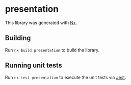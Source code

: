 # presentation

This library was generated with [Nx](https://nx.dev).

## Building

Run `nx build presentation` to build the library.

## Running unit tests

Run `nx test presentation` to execute the unit tests via [Jest](https://jestjs.io).
